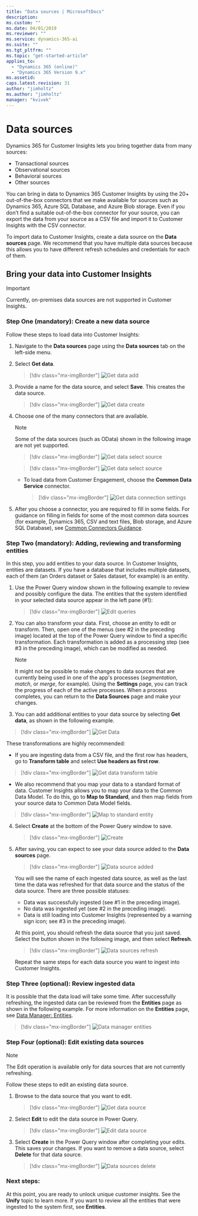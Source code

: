 ```yaml
---
title: "Data sources | MicrosoftDocs"
description: 
ms.custom: ""
ms.date: 04/01/2019
ms.reviewer: ""
ms.service: dynamics-365-ai
ms.suite: ""
ms.tgt_pltfrm: ""
ms.topic: "get-started-article"
applies_to: 
  - "Dynamics 365 (online)"
  - "Dynamics 365 Version 9.x"
ms.assetid: 
caps.latest.revision: 31
author: "jimholtz"
ms.author: "jimholtz"
manager: "kvivek"
---
```

# Data sources

Dynamics 365 for Customer Insights lets you bring together data from many sources:

- Transactional sources 
- Observational sources
- Behavioral sources
- Other sources

You can bring in data to Dynamics 365 Customer Insights by using the 20+ out-of-the-box connectors that we make available for sources such as Dynamics 365, Azure SQL Database, and Azure Blob storage. Even if you don’t find a suitable out-of-the-box connector for your source, you can export the data from your source as a CSV file and import it to Customer Insights with the CSV connector. 

To import data to Customer Insights, create a data source on the **Data sources** page. We recommend that you have multiple data sources because this allows you to have different refresh schedules and credentials for each of them.

## Bring your data into Customer Insights 

> [!IMPORTANT]
> Currently, on-premises data sources are not supported in Customer Insights. 

### Step One (mandatory): Create a new data source

Follow these steps to load data into Customer Insights:

1. Navigate to the **Data sources** page using the **Data sources** tab on the left-side menu.

2. Select **Get data**.

   > [!div class="mx-imgBorder"] 
   > ![](media/data-manager-get-data-add.png "Get data add")

3. Provide a name for the data source, and select **Save**. This creates the data source. 

   > [!div class="mx-imgBorder"] 
   > ![](media/data-manager-get-data-create.png "Get data create")

4. Choose one of the many connectors that are available.
  
   >[!NOTE]
   > Some of the data sources (such as OData) shown in the following image are not yet supported. 

    > [!div class="mx-imgBorder"] 
    > ![](media/data-manager-get-select-source.png "Get data select source")

   > [!div class="mx-imgBorder"] 
   > ![](media/data-manager-get-select-source.png "Get data select source")

   - To load data from Customer Engagement, choose the  **Common Data Service** connector.

     > [!div class="mx-imgBorder"] 
     > ![](media/data-manager-get-data-connection-settings.png "Get data connection settings")
   
5. After you choose a connector, you are required to fill in some fields. For guidance on filling in fields for some of the most common data sources (for example, Dynamics 365, CSV and text files, Blob storage, and Azure SQL Database), see [Common Connectors Guidance](pm-common-connectors.md).  


### Step Two (mandatory): Adding, reviewing and transforming entities

In this step, you add entities to your data source. In Customer Insights, entities are datasets. If you have a database that includes multiple datasets, each of them (an Orders dataset or Sales dataset, for example) is an entity. 

1. Use the Power Query window shown in the following example to review and possibly configure the data. The entities that the system identified in your selected data source appear in the left pane (#1):


   > [!div class="mx-imgBorder"] 
   > ![](media/data-manager-configure-edit-queries.png "Edit queries")

2. You can also transform your data. First, choose an entity to edit or transform. Then, open one of the menus (see #2 in the preceding image) located at the top of the Power Query window to find a specific transformation. Each transformation is added as a processing step (see #3 in the preceding image), which can be modified as needed.

   >[!NOTE]
   >It might not be possible to make changes to data sources that are currently being used in one of the app's processes (*segmentation*, *match*, or *merge*, for example). Using the **Settings** page, you can track the progress of each of the active processes. When a process completes, you can return to the **Data Sources** page and make your changes. 


3. You can add additional entities to your data source by selecting **Get data**, as shown in the following example.

  > [!div class="mx-imgBorder"] 
  > ![](media/data-source-get-data.png "Get Data")

 These transformations are highly recommended:

  - If you are ingesting data from a CSV file, and the first row has headers, go to **Transform table** and select **Use headers as first row**.

   > [!div class="mx-imgBorder"] 
   > ![](media/data-manager-get-data-transform-table.png "Get data transform table")

  - We also recommend that you map your data to a standard format of data. Customer Insights allows you to map your data to the Common Data Model. To do this, go to **Map to Standard**, and then map fields from your source data to Common Data Model fields.

   > [!div class="mx-imgBorder"] 
   > ![](media/data-manager-get-data-map-entity.png "Map to standard entity")

4. Select **Create** at the bottom of the Power Query window to save.

   > [!div class="mx-imgBorder"] 
   > ![](media/configure-data-edit-queries-create.png "Create")

5. After saving, you can expect to see your data source added to the **Data sources** page.

   > [!div class="mx-imgBorder"] 
   > ![](media/configure-data-datasource-added.png "Data source added")

   You will see the name of each ingested data source, as well as the last time the data was refreshed for that data source and the status of the data source. There are three possible statuses:

   - Data was successfully ingested (see #1 in the preceding image).
   - No data was ingested yet (see #2 in the preceding image).
   - Data is still loading into Customer Insights (represented by a warning sign icon; see #3 in the preceding image).

   At this point, you should refresh the data source that you just saved. Select the button shown in the following image, and then select **Refresh**.

   > [!div class="mx-imgBorder"] 
   > ![](media/configure-data-sources-refresh.png "Data sources refresh")

   Repeat the same steps for each data source you want to ingest into Customer Insights.

### Step Three (optional): Review ingested data

It is possible that the data load will take some time. After successfully refreshing, the ingested data can be reviewed from the **Entities** page as shown in the following example. For more information on the **Entities** page, see [Data Manager: Entities](pm-entities.md).

> [!div class="mx-imgBorder"] 
> ![](media/data-manager-entities-data.png "Data manager entities")

### Step Four (optional): Edit existing data sources

> [!NOTE]
> The Edit operation is available only for data sources that are not currently refreshing.

Follow these steps to edit an existing data source. 

1. Browse to the data source that you want to edit.

   > [!div class="mx-imgBorder"] 
   > ![](media/data-manager-get-data-source.png "Get data source")

2. Select **Edit** to edit the data source in Power Query.

   > [!div class="mx-imgBorder"] 
   > ![](media/configure-data-sources-edit2.png "Edit data source")

3. Select **Create** in the Power Query window after completing your edits. This saves your changes. If you want to remove a data source, select **Delete** for that data source.

   > [!div class="mx-imgBorder"] 
   > ![](media/configure-data-sources-delete.png "Data sources delete")

### Next steps:

At this point, you are ready to unlock unique customer insights. See the **Unify** topic to learn more. If you want to review all the entities that were ingested to the system first, see **Entities**. 

